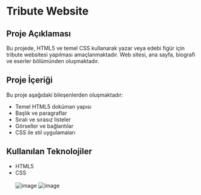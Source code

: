 # Tribute Website
## Proje Açıklaması
 Bu projede, HTML5 ve temel CSS kullanarak yazar veya edebi figür için tribute websitesi yapılması amaçlanmaktadır. Web sitesi, ana sayfa, biografi ve eserler bölümünden oluşmaktadır. 
 ## Proje İçeriği 
Bu proje aşağıdaki bileşenlerden oluşmaktadır: 
- Temel HTML5 doküman yapısı
- Başlık ve paragraflar
- Sıralı ve sırasız listeler
- Görseller ve bağlantılar
- CSS ile stil uygulamaları 
## Kullanılan Teknolojiler
- HTML5
- CSS
  <br>
  <br>
  ![image](https://github.com/user-attachments/assets/c3fc53ac-1f93-4111-82bf-c7bf1094bd80)
  ![image](https://github.com/user-attachments/assets/19704e46-170b-45c5-83dd-4b3a8d80a265)

